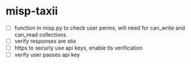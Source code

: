# misp-taxii

- [ ] function in misp.py to check user perms, will need for can_write and can_read collections
- [ ] verify responses are stix
- [ ] https to securly use api keys, enable tls verification
- [ ] verify user passes api key